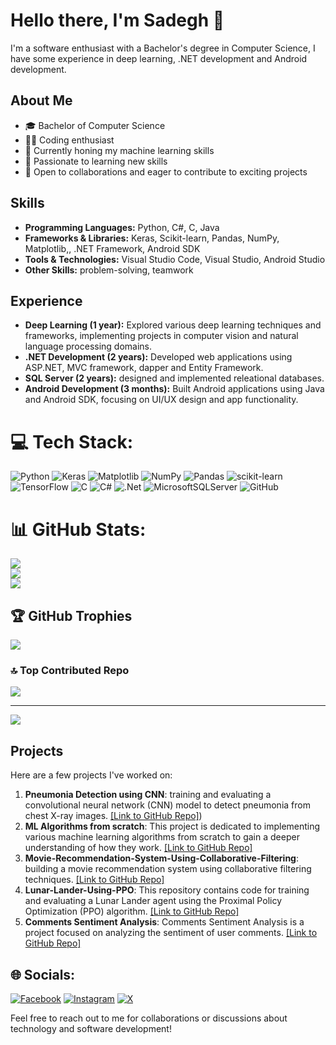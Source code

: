# Hello there, I'm Sadegh 👋

I'm a software enthusiast with a Bachelor's degree in Computer Science, I have some experience in deep learning, .NET development and Android development.

## About Me

- 🎓 Bachelor of Computer Science
- 👨‍💻 Coding enthusiast
- 💼 Currently honing my machine learning skills
- 🌱 Passionate to learning new skills
- 🤝 Open to collaborations and eager to contribute to exciting projects

## Skills

- **Programming Languages:** Python, C#, C, Java 
- **Frameworks & Libraries:** Keras, Scikit-learn, Pandas, NumPy, Matplotlib,, .NET Framework, Android SDK
- **Tools & Technologies:** Visual Studio Code, Visual Studio, Android Studio
- **Other Skills:** problem-solving, teamwork

## Experience

- **Deep Learning (1 year):** Explored various deep learning techniques and frameworks, implementing projects in computer vision and natural language processing domains.
- **.NET Development (2 years):** Developed web applications using ASP.NET, MVC framework, dapper and Entity Framework.
- **SQL Server (2 years):** designed and implemented releational databases.
- **Android Development (3 months):** Built Android applications using Java and Android SDK, focusing on UI/UX design and app functionality.




# 💻 Tech Stack:
![Python](https://img.shields.io/badge/python-3670A0?style=for-the-badge&logo=python&logoColor=ffdd54) ![Keras](https://img.shields.io/badge/Keras-%23D00000.svg?style=for-the-badge&logo=Keras&logoColor=white) ![Matplotlib](https://img.shields.io/badge/Matplotlib-%23ffffff.svg?style=for-the-badge&logo=Matplotlib&logoColor=black) ![NumPy](https://img.shields.io/badge/numpy-%23013243.svg?style=for-the-badge&logo=numpy&logoColor=white) ![Pandas](https://img.shields.io/badge/pandas-%23150458.svg?style=for-the-badge&logo=pandas&logoColor=white) ![scikit-learn](https://img.shields.io/badge/scikit--learn-%23F7931E.svg?style=for-the-badge&logo=scikit-learn&logoColor=white) ![TensorFlow](https://img.shields.io/badge/TensorFlow-%23FF6F00.svg?style=for-the-badge&logo=TensorFlow&logoColor=white) ![C](https://img.shields.io/badge/c-%2300599C.svg?style=for-the-badge&logo=c&logoColor=white) ![C#](https://img.shields.io/badge/c%23-%23239120.svg?style=for-the-badge&logo=csharp&logoColor=white) ![.Net](https://img.shields.io/badge/.NET-5C2D91?style=for-the-badge&logo=.net&logoColor=white)  ![MicrosoftSQLServer](https://img.shields.io/badge/Microsoft%20SQL%20Server-CC2927?style=for-the-badge&logo=microsoft%20sql%20server&logoColor=white)  ![GitHub](https://img.shields.io/badge/github-%23121011.svg?style=for-the-badge&logo=github&logoColor=white) 

# 📊 GitHub Stats:
![](https://github-readme-stats.vercel.app/api?username=sadegh15khedry&theme=dark&hide_border=false&include_all_commits=true&count_private=true)<br/>
![](https://github-readme-streak-stats.herokuapp.com/?user=sadegh15khedry&theme=dark&hide_border=false)<br/>
![](https://github-readme-stats.vercel.app/api/top-langs/?username=sadegh15khedry&theme=dark&hide_border=false&include_all_commits=true&count_private=true&layout=compact)

## 🏆 GitHub Trophies
![](https://github-profile-trophy.vercel.app/?username=sadegh15khedry&theme=dark&no-frame=false&no-bg=true&margin-w=4)


### 🔝 Top Contributed Repo
![](https://github-contributor-stats.vercel.app/api?username=sadegh15khedry&limit=5&theme=dark&combine_all_yearly_contributions=true)


---
[![](https://visitcount.itsvg.in/api?id=sadegh15khedry&icon=0&color=0)](https://visitcount.itsvg.in)

<!-- Proudly created with GPRM ( https://gprm.itsvg.in ) -->


## Projects

Here are a few projects I've worked on:

1. **Pneumonia Detection using CNN**: training and evaluating a convolutional neural network (CNN) model to detect pneumonia from chest X-ray images. [[Link to GitHub Repo]](https://github.com/sadegh15khedry/Pneumonia-Detection-Using-CNN))
2. **ML Algorithms from scratch**:  This project is dedicated to implementing various machine learning algorithms from scratch to gain a deeper understanding of how they work. [[Link to GitHub Repo]](https://github.com/sadegh15khedry/ML-Algorithms-From-Scratch)
3. **Movie-Recommendation-System-Using-Collaborative-Filtering**: building a movie recommendation system using collaborative filtering techniques. [[Link to GitHub Repo]](https://github.com/sadegh15khedry/Movie-Recommendation-System-Using-Collaborative-Filtering)
4. **Lunar-Lander-Using-PPO**: This repository contains code for training and evaluating a Lunar Lander agent using the Proximal Policy Optimization (PPO) algorithm. [[Link to GitHub Repo]](https://github.com/sadegh15khedry/Lunar-Lander-Using-PPO)
5. **Comments Sentiment Analysis**: Comments Sentiment Analysis is a project focused on analyzing the sentiment of user comments. [[Link to GitHub Repo]](https://github.com/sadegh15khedry/commentsSentimentAnalysis)
   
## 🌐 Socials:
[![Facebook](https://img.shields.io/badge/Facebook-%231877F2.svg?logo=Facebook&logoColor=white)](https://facebook.com/https://www.facebook.com/profile.php?id=100094360817301) [![Instagram](https://img.shields.io/badge/Instagram-%23E4405F.svg?logo=Instagram&logoColor=white)](https://instagram.com/https://www.instagram.com/sadegh_khedry?igsh=MTBybGNxanhpNWlpdw==) [![X](https://img.shields.io/badge/X-black.svg?logo=X&logoColor=white)](https://x.com/https://x.com/sadegh15khedry?t=ZUxkxZm8vraSSUjpb0IyXw&s=35&mx=2) 

Feel free to reach out to me for collaborations or discussions about technology and software development!
